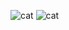 ![cat](blob:https://muhammedokbi.github.io/14bbff7f-9bc5-4945-8e22-095cfbef1b51)
![cat](https://cdn.discordapp.com/attachments/1192859321286008832/1259634961380671550/image.png?ex=668c65f9&is=668b1479&hm=bf6e9fe902c10caf534e8e9391495c9ed0a43d9e4adbccd58b2432688613a8b7&)
